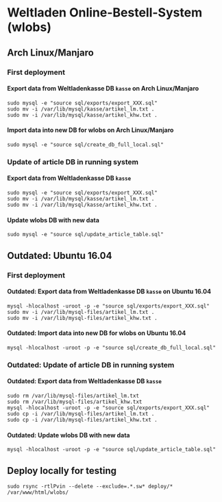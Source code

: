 # Weltladen Online-Bestell-System (wlobs)

## Arch Linux/Manjaro

### First deployment

#### Export data from Weltladenkasse DB `kasse` on Arch Linux/Manjaro

```
sudo mysql -e "source sql/exports/export_XXX.sql"
sudo mv -i /var/lib/mysql/kasse/artikel_lm.txt .
sudo mv -i /var/lib/mysql/kasse/artikel_khw.txt .
```

#### Import data into new DB for wlobs on Arch Linux/Manjaro

```
sudo mysql -e "source sql/create_db_full_local.sql"
```

### Update of article DB in running system

#### Export data from Weltladenkasse DB `kasse`

```
sudo mysql -e "source sql/exports/export_XXX.sql"
sudo mv -i /var/lib/mysql/kasse/artikel_lm.txt .
sudo mv -i /var/lib/mysql/kasse/artikel_khw.txt .
```

#### Update wlobs DB with new data

```
sudo mysql -e "source sql/update_article_table.sql"
```

## Outdated: Ubuntu 16.04

### First deployment

#### Outdated: Export data from Weltladenkasse DB `kasse` on Ubuntu 16.04

```
mysql -hlocalhost -uroot -p -e "source sql/exports/export_XXX.sql"
sudo mv -i /var/lib/mysql-files/artikel_lm.txt .
sudo mv -i /var/lib/mysql-files/artikel_khw.txt .
```

#### Outdated: Import data into new DB for wlobs on Ubuntu 16.04

```
mysql -hlocalhost -uroot -p -e "source sql/create_db_full_local.sql"
```

### Outdated: Update of article DB in running system

#### Outdated: Export data from Weltladenkasse DB `kasse`

```
sudo rm /var/lib/mysql-files/artikel_lm.txt
sudo rm /var/lib/mysql-files/artikel_khw.txt
mysql -hlocalhost -uroot -p -e "source sql/exports/export_XXX.sql"
sudo cp -i /var/lib/mysql-files/artikel_lm.txt .
sudo cp -i /var/lib/mysql-files/artikel_khw.txt .
```

#### Outdated: Update wlobs DB with new data

```
mysql -hlocalhost -uroot -p -e "source sql/update_article_table.sql"
```

## Deploy locally for testing

```
sudo rsync -rtlPvin --delete --exclude=.*.sw* deploy/* /var/www/html/wlobs/
```


